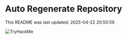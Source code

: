 # Auto Regenerate Repository

This README was last updated: 2025-04-22 20:50:59

 ![TryHackMe](https://tryhackme.com/badge/533634)